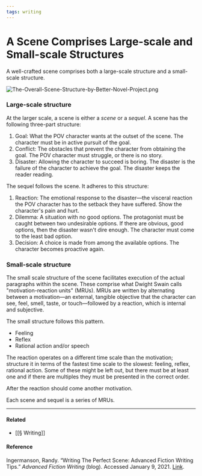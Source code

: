 ```yaml
---
tags: writing
---
```


# A Scene Comprises Large-scale and Small-scale Structures

A well-crafted scene comprises both a large-scale structure and a small-scale structure.

![The-Overall-Scene-Structure-by-Better-Novel-Project.png](https://publish-01.obsidian.md/access/5bf4c22f8416d93237aa3630d0fd9c7c/assets/The-Overall-Scene-Structure-by-Better-Novel-Project.png)

### Large-scale structure

At the larger scale, a scene is either a _scene_ or a _sequel_. A scene has the following three-part structure:

1.  Goal: What the POV character wants at the outset of the scene. The character must be in active pursuit of the goal.
2.  Conflict: The obstacles that prevent the character from obtaining the goal. The POV character must struggle, or there is no story.
3.  Disaster: Allowing the character to succeed is boring. The disaster is the failure of the character to achieve the goal. The disaster keeps the reader reading.

The sequel follows the scene. It adheres to this structure:

1.  Reaction: The emotional response to the disaster—the visceral reaction the POV character has to the setback they have suffered. Show the character's pain and hurt.
2.  Dilemma: A situation with no good options. The protagonist must be caught between two undesirable options. If there are obvious, good options, then the disaster wasn't dire enough. The character must come to the least bad option.
3.  Decision: A choice is made from among the available options. The character becomes proactive again.

### Small-scale structure

The small scale structure of the scene facilitates execution of the actual paragraphs within the scene. These comprise what Dwight Swain calls "motivation-reaction units" (MRUs). MRUs are written by alternating between a motivation—an external, tangible objective that the character can see, feel, smell, taste, or touch—followed by a reaction, which is internal and subjective.

The small structure follows this pattern.

- Feeling
- Reflex
- Rational action and/or speech

The reaction operates on a different time scale than the motivation; structure it in terms of the fastest time scale to the slowest: feeling, reflex, rational action. Some of these might be left out, but there must be at least one and if there are multiples they must be presented in the correct order.

After the reaction should come another motivation.

Each scene and sequel is a series of MRUs.

---

#### Related

-   [[§ Writing]]

#### Reference

Ingermanson, Randy. “Writing The Perfect Scene: Advanced Fiction Writing Tips.” _Advanced Fiction Writing_ (blog). Accessed January 9, 2021. [Link](https://www.advancedfictionwriting.com/articles/writing-the-perfect-scene/).